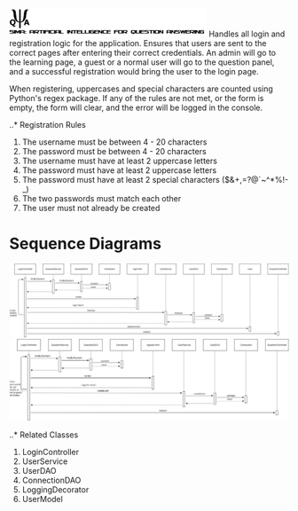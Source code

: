 ![SAI-QA Logo](Capstone-SAIQA/img/logo.png)
Handles all login and registration logic for the application.  Ensures that users are sent to the correct pages after entering their correct credentials.  An admin will go to the learning page, a guest or a normal user will go to the question panel, and a successful registration would bring the user to the login page.

When registering, uppercases and special characters are counted using Python's regex package.  If any of the rules are not met, or the form is empty, the form will clear, and the error will be logged in the console.

..* Registration Rules
1. The username must be between 4 - 20 characters
2. The password must be between 4 - 20 characters
3. The username must have at least 2 uppercase letters
4. The password must have at least 2 uppercase letters
5. The password must have at least 2 special characters ($&+,=?@`~^*%!-_)
6. The two passwords must match each other
7. The user must not already be created

# Sequence Diagrams
![Login Sequence Diagram](/Capstone-SAIQA/img/Login_Diagram.png/)
![Registration Sequence Diagram](/Capstone-SAIQA/img/Registration.png/)

..* Related Classes
1. LoginController
2. UserService
3. UserDAO
4. ConnectionDAO
5. LoggingDecorator
6. UserModel